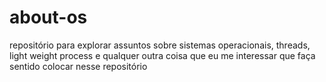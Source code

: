 # about-os
repositório para explorar assuntos sobre sistemas operacionais, threads, light weight process e qualquer outra coisa que eu me interessar que faça sentido colocar nesse repositório
